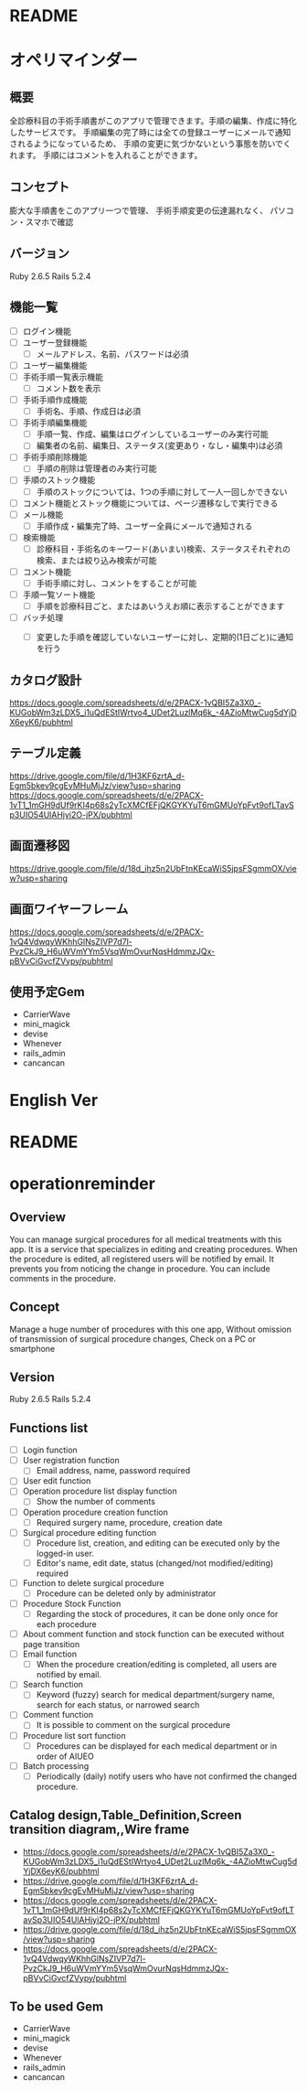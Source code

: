 # README

# オペリマインダー

## 概要
全診療科目の手術手順書がこのアプリで管理できます。手順の編集、作成に特化したサービスです。
手順編集の完了時には全ての登録ユーザーにメールで通知されるようになっているため、
手順の変更に気づかないという事態を防いでくれます。
手順にはコメントを入れることができます。

## コンセプト
膨大な手順書をこのアプリ一つで管理、
手術手順変更の伝達漏れなく、
パソコン・スマホで確認

## バージョン
Ruby 2.6.5
Rails 5.2.4

## 機能一覧
- [ ] ログイン機能
- [ ] ユーザー登録機能
  - [ ] メールアドレス、名前、パスワードは必須
- [ ] ユーザー編集機能
- [ ] 手術手順一覧表示機能
  - [ ] コメント数を表示
- [ ] 手術手順作成機能
  - [ ] 手術名、手順、作成日は必須
- [ ] 手術手順編集機能
  - [ ] 手順一覧、作成、編集はログインしているユーザーのみ実行可能
  - [ ] 編集者の名前、編集日、ステータス(変更あり・なし・編集中)は必須
- [ ] 手術手順削除機能
  - [ ] 手順の削除は管理者のみ実行可能
- [ ] 手順のストック機能
  - [ ] 手順のストックについては、1つの手順に対して一人一回しかできない
- [ ] コメント機能とストック機能については、ページ遷移なしで実行できる
- [ ] メール機能
  - [ ] 手順作成・編集完了時、ユーザー全員にメールで通知される
- [ ] 検索機能
  - [ ] 診療科目・手術名のキーワード(あいまい)検索、ステータスそれぞれの検索、または絞り込み検索が可能
- [ ] コメント機能
  - [ ] 手術手順に対し、コメントをすることが可能
- [ ] 手順一覧ソート機能
  - [ ] 手順を診療科目ごと、またはあいうえお順に表示することができます
- [ ] バッチ処理
  - [ ] 変更した手順を確認していないユーザーに対し、定期的(1日ごと)に通知を行う  


## カタログ設計
https://docs.google.com/spreadsheets/d/e/2PACX-1vQBI5Za3X0_-KUGobWm3zLDX5_i1uQdEStIWrtyo4_UDet2LuzlMq6k_-4AZioMtwCug5dYjDX6eyK6/pubhtml

## テーブル定義
https://drive.google.com/file/d/1H3KF6zrtA_d-Egm5bkev9cgEvMHuMjJz/view?usp=sharing
https://docs.google.com/spreadsheets/d/e/2PACX-1vT1_1mGH9dUf9rKI4p68s2yTcXMCfEFjQKGYKYuT6mGMUoYpFvt9ofLTavSp3UIO54UlAHjyi2O-jPX/pubhtml

## 画面遷移図
https://drive.google.com/file/d/18d_ihz5n2UbFtnKEcaWiS5jpsFSgmmOX/view?usp=sharing

## 画面ワイヤーフレーム
https://docs.google.com/spreadsheets/d/e/2PACX-1vQ4VdwqyWKhhGlNsZIVP7d7l-PvzCkJ9_H6uWVmYYm5VsqWmOvurNqsHdmmzJQx-pBVvCiGvcfZVypy/pubhtml

## 使用予定Gem
* CarrierWave
* mini_magick
* devise
* Whenever
* rails_admin
* cancancan

# English Ver

# README

# operationreminder

## Overview
You can manage surgical procedures for all medical treatments with this app. It is a service that specializes in editing and creating procedures.
When the procedure is edited, all registered users will be notified by email.
It prevents you from noticing the change in procedure.
You can include comments in the procedure.

## Concept
Manage a huge number of procedures with this one app,
Without omission of transmission of surgical procedure changes,
Check on a PC or smartphone

## Version
Ruby 2.6.5
Rails 5.2.4

## Functions list
- [ ] Login function
- [ ] User registration function
  - [ ] Email address, name, password required
- [ ] User edit function
- [ ] Operation procedure list display function
  - [ ] Show the number of comments
- [ ] Operation procedure creation function
  - [ ] Required surgery name, procedure, creation date
- [ ] Surgical procedure editing function
  - [ ] Procedure list, creation, and editing can be executed only by the logged-in user.
  - [ ] Editor's name, edit date, status (changed/not modified/editing) required
- [ ] Function to delete surgical procedure
  - [ ] Procedure can be deleted only by administrator
- [ ] Procedure Stock Function
  - [ ] Regarding the stock of procedures, it can be done only once for each procedure
- [ ] About comment function and stock function can be executed without page transition
- [ ] Email function
  - [ ] When the procedure creation/editing is completed, all users are notified by email.
- [ ] Search function
  - [ ] Keyword (fuzzy) search for medical department/surgery name, search for each status, or narrowed search
- [ ] Comment function
  - [ ] It is possible to comment on the surgical procedure
- [ ] Procedure list sort function
  - [ ] Procedures can be displayed for each medical department or in order of AIUEO
- [ ] Batch processing
  - [ ] Periodically (daily) notify users who have not confirmed the changed procedure.

## Catalog design,Table_Definition,Screen transition diagram,,Wire frame
* https://docs.google.com/spreadsheets/d/e/2PACX-1vQBI5Za3X0_-KUGobWm3zLDX5_i1uQdEStIWrtyo4_UDet2LuzlMq6k_-4AZioMtwCug5dYjDX6eyK6/pubhtml
* https://drive.google.com/file/d/1H3KF6zrtA_d-Egm5bkev9cgEvMHuMjJz/view?usp=sharing
* https://docs.google.com/spreadsheets/d/e/2PACX-1vT1_1mGH9dUf9rKI4p68s2yTcXMCfEFjQKGYKYuT6mGMUoYpFvt9ofLTavSp3UIO54UlAHjyi2O-jPX/pubhtml
* https://drive.google.com/file/d/18d_ihz5n2UbFtnKEcaWiS5jpsFSgmmOX/view?usp=sharing
* https://docs.google.com/spreadsheets/d/e/2PACX-1vQ4VdwqyWKhhGlNsZIVP7d7l-PvzCkJ9_H6uWVmYYm5VsqWmOvurNqsHdmmzJQx-pBVvCiGvcfZVypy/pubhtml

## To be used Gem
* CarrierWave
* mini_magick
* devise
* Whenever
* rails_admin
* cancancan
